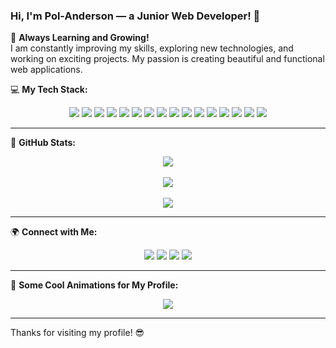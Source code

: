 ### Hi, I'm Pol-Anderson — a Junior Web Developer! 👋

🚀 **Always Learning and Growing!**  
I am constantly improving my skills, exploring new technologies, and working on exciting projects. My passion is creating beautiful and functional web applications.

💻 **My Tech Stack:**  
<p align="center"> <img src="https://img.shields.io/badge/HTML5-%23E34F26.svg?style=for-the-badge&logo=html5&logoColor=white"/> <img src="https://img.shields.io/badge/CSS3-%231572B6.svg?style=for-the-badge&logo=css3&logoColor=white"/> <img src="https://img.shields.io/badge/JavaScript-%23F7DF1E.svg?style=for-the-badge&logo=javascript&logoColor=black"/> <img src="https://img.shields.io/badge/TypeScript-%23007ACC.svg?style=for-the-badge&logo=typescript&logoColor=white"/> <img src="https://img.shields.io/badge/Bootstrap-%237952B3.svg?style=for-the-badge&logo=bootstrap&logoColor=white"/> <img src="https://img.shields.io/badge/Sass-%23CC6699.svg?style=for-the-badge&logo=sass&logoColor=white"/> <img src="https://img.shields.io/badge/SCSS-%23CC6699.svg?style=for-the-badge&logo=sass&logoColor=white"/> <img src="https://img.shields.io/badge/React-%2361DAFB.svg?style=for-the-badge&logo=react&logoColor=black"/> <img src="https://img.shields.io/badge/Vite-%23646CFF.svg?style=for-the-badge&logo=vite&logoColor=white"/> <img src="https://img.shields.io/badge/Python-%233776AB.svg?style=for-the-badge&logo=python&logoColor=white"/> <img src="https://img.shields.io/badge/Metro%204%20UI-1B1B1B?style=for-the-badge&logoColor=white"/> <img src="https://img.shields.io/badge/Linux-%23FCC624.svg?style=for-the-badge&logo=linux&logoColor=black"/> <img src="https://img.shields.io/badge/Backend-4B8BBE?style=for-the-badge"/> <img src="https://img.shields.io/badge/Ethical%20Hacking-222222?style=for-the-badge&logo=hackthebox&logoColor=green"/> <img src="https://img.shields.io/badge/Git-%23F05032.svg?style=for-the-badge&logo=git&logoColor=white"/> <img src="https://img.shields.io/badge/GitHub-%23181717.svg?style=for-the-badge&logo=github&logoColor=white"/> </p>

---

💊 **GitHub Stats:**  
<p align="center">
  <img src="https://github-readme-stats.vercel.app/api?username=Pol-Anderson&show_icons=true&theme=radical"/>
  <br><br>
  <img src="https://streak-stats.demolab.com/?user=Pol-Anderson&theme=radical" />
  <br><br>
  <img src="https://github-readme-stats.vercel.app/api/top-langs/?username=Pol-Anderson&layout=compact&theme=radical"/>
</p>

---

🌍 **Connect with Me:**  
<p align="center">
  <a href="https://t.me/YOUR_TELEGRAM"><img src="https://img.shields.io/badge/Telegram-2CA5E0?style=for-the-badge&logo=telegram&logoColor=white"/></a>
  <a href="https://www.linkedin.com/in/YOUR_LINKEDIN"><img src="https://img.shields.io/badge/LinkedIn-0077B5?style=for-the-badge&logo=linkedin&logoColor=white"/></a>
  <a href="https://www.youtube.com/c/YOUR_YOUTUBE"><img src="https://img.shields.io/badge/YouTube-FF0000?style=for-the-badge&logo=youtube&logoColor=white"/></a>
  <a href="https://www.instagram.com/YOUR_INSTAGRAM"><img src="https://img.shields.io/badge/Instagram-E4405F?style=for-the-badge&logo=instagram&logoColor=white"/></a>
</p>

---

🚀 **Some Cool Animations for My Profile:**  
<p align="center">
  <img src="https://komarev.com/ghpvc/?username=Pol-Anderson&color=brightgreen"/>
</p>

---

Thanks for visiting my profile! 😎
